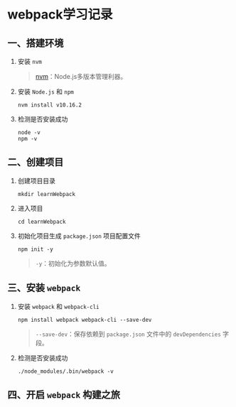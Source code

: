 # webpack学习记录

## 一、搭建环境

1. 安装 ```nvm```

   > [nvm](https://github.com/nvm-sh/nvm)：Node.js多版本管理利器。

2. 安装 ```Node.js``` 和 ```npm```

   ```shell
   nvm install v10.16.2
   ```

3. 检测是否安装成功

   ```shell
   node -v
   npm -v
   ```


## 二、创建项目

1. 创建项目目录

   ```shell
   mkdir learnWebpack
   ```

2. 进入项目

   ```shell
   cd learnWebpack
   ```

3. 初始化项目生成 ```package.json``` 项目配置文件

   ```shell
   npm init -y
   ```

   > ```-y```：初始化为参数默认值。


## 三、安装 ```webpack```

1. 安装 ```webpack``` 和 ```webpack-cli```

   ```shell
   npm install webpack webpack-cli --save-dev
   ```

   > ```--save-dev```：保存依赖到 ```package.json``` 文件中的 ```devDependencies``` 字段。

2. 检测是否安装成功

   ```shell
   ./node_modules/.bin/webpack -v
   ```


## 四、开启 ```webpack``` 构建之旅
